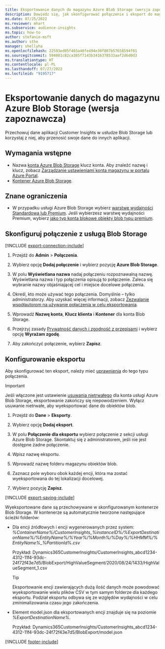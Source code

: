 ```yaml
---
title: Eksportowanie danych do magazynu Azure Blob Storage (wersja zapoznawcza)
description: Dowiedz się, jak skonfigurować połączenie i eksport do magazynu Blob Storage.
ms.date: 07/25/2022
ms.reviewer: mhart
ms.subservice: audience-insights
ms.topic: how-to
author: stefanie-msft
ms.author: sthe
manager: shellyha
ms.openlocfilehash: 22593ed05f403a40fe494e30f807b57658594f01
ms.sourcegitcommit: 594081c82ca385f7143b3416378533aaf2d6d0d3
ms.translationtype: HT
ms.contentlocale: pl-PL
ms.lasthandoff: 07/27/2022
ms.locfileid: "9195717"
---
```

# <a name="export-data-to-an-azure-blob-storage-preview"></a>Eksportowanie danych do magazynu Azure Blob Storage (wersja zapoznawcza)

Przechowuj dane aplikacji Customer Insights w usłudze Blob Storage lub korzystaj z niej, aby przenosić swoje dane do innych aplikacji.

## <a name="prerequisites"></a>Wymagania wstępne

- Nazwa [konta Azure Blob Storage](/azure/storage/blobs/create-data-lake-storage-account) klucz konta. Aby znaleźć nazwę i klucz, zobacz [Zarządzanie ustawieniami konta magazynu w portalu Azure Portal](/azure/storage/common/storage-account-manage).
- [Kontener Azure Blob Storage](/azure/storage/blobs/storage-quickstart-blobs-portal#create-a-container).

## <a name="known-limitations"></a>Znane ograniczenia

- W przypadku usługi Azure Blob Storage wybierz [warstwę wydajności Standardowa lub Premium](/azure/storage/blobs/storage-blob-performance-tiers). Jeśli wybierzesz warstwę wydajności Premium, wybierz [jako typ konta blokowe obiekty blob typu premium](/azure/storage/common/storage-account-overview#types-of-storage-accounts).

## <a name="set-up-connection-to-blob-storage"></a>Skonfiguruj połączenie z usługą Blob Storage

[!INCLUDE [export-connection-include](includes/export-connection-admn.md)]

1. Przejdź do **Admin** > **Połączenia**.

1. Wybierz opcję **Dodaj połączenie** i wybierz pozycję **Azure Blob Storage**.

1. W polu **Wyświetlana nazwa** nadaj połączeniu rozpoznawalną nazwę. Wyświetlana nazwa i typ połączenia opisują to połączenie. Zaleca się wybranie nazwy objaśniającej cel i miejsce docelowe połączenia.

1. Określ, kto może używać tego połączenia. Domyślnie – tylko administratorzy. Aby uzyskać więcej informacji, zobacz [Zezwalanie współautorom na używanie połączenia w celu eksportowania](connections.md#allow-contributors-to-use-a-connection-for-exports).

1. Wprowadź **Nazwę konta**, **Klucz klienta** i **Kontener** dla konta Blob Storage.

1. Przejrzyj zasady [Prywatność danych i zgodność z przepisami](connections.md#data-privacy-and-compliance) i wybierz opcję **Wyrażam zgodę**.

1. Aby zakończyć połączenie, wybierz **Zapisz**.

## <a name="configure-an-export"></a>Konfigurowanie eksportu

Aby skonfigurować ten eksport, należy mieć [uprawnienia](export-destinations.md#set-up-a-new-export) do tego typu połączenia.

> [!IMPORTANT]
> Jeśli włączone jest ustawienie [usuwania nietrwałego](/azure/storage/blobs/soft-delete-blob-enable) dla konta usługi Azure Blob Storage, eksportowanie zakończy się niepowodzeniem. Wyłącz usuwanie nietrwałe, aby wyeksportować dane do obiektów blob.

1. Przejdź do **Dane** > **Eksporty**.

1. Wybierz opcję **Dodaj eksport**.

1. W polu **Połączenie dla eksportu** wybierz połączenie z sekcji usługi Azure Blob Storage. Skontaktuj się z administratorem, jeśli nie jest dostępne żadne połączenie.

1. Wpisz nazwę eksportu.

1. Wprowadź nazwę folderu magazynu obiektów blob.

1. Zaznacz pole wyboru obok każdej encji, która ma zostać wyeksportowana do tej lokalizacji docelowej.

1. Wybierz pozycję **Zapisz**.

[!INCLUDE [export-saving-include](includes/export-saving.md)]

Wyeksportowane dane są przechowywane w skonfigurowanym kontenerze Blob Storage. W kontenerze są automatycznie tworzone następujące ścieżki folderów:

- Dla encji źródłowych i encji wygenerowanych przez system:   
  *%ContainerName%/CustomerInsights_%instanceID%/%ExportDestinationName%/%EntityName%/%Year%/%Month%/%Day%/%HHMM%/%EntityName%_%PartitionId%.csv*  

  Przykład: Dynamics365CustomerInsights/CustomerInsights_abcd1234-4312-11f4-93dc-24f72f43e7d5/BlobExport/HighValueSegment/2020/08/24/1433/HighValueSegment_1.csv
  
  > [!TIP]
  > Eksportowanie encji zawierających dużą ilość danych może powodować wyeksportowanie wielu plików CSV w tym samym folderze dla każdego eksportu. Podział eksportu odbywa się ze względów wydajności w celu zminimalizowania czasu jego zakończenia.

- Element model.json dla eksportowanych encji znajduje się na poziomie *%ExportDestinationName%*.  
  
  Przykład: Dynamics365CustomerInsights/CustomerInsights_abcd1234-4312-11f4-93dc-24f72f43e7d5/BlobExport/model.json

[!INCLUDE [footer-include](includes/footer-banner.md)]
